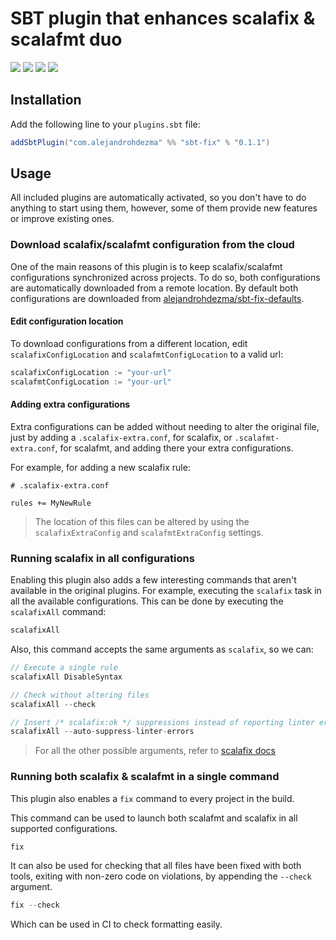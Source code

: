 # SBT plugin that enhances scalafix & scalafmt duo

[![][travis-badge]][travis] [![][maven-badge]][maven] [![][steward-badge]][steward] [![][mergify-badge]][mergify]

## Installation

Add the following line to your `plugins.sbt` file:

```sbt
addSbtPlugin("com.alejandrohdezma" %% "sbt-fix" % "0.1.1")
```

## Usage

All included plugins are automatically activated, so you don't have to do anything to start using them, however, some of them provide new features or improve existing ones.

### Download scalafix/scalafmt configuration from the cloud

One of the main reasons of this plugin is to keep scalafix/scalafmt configurations synchronized across projects. To do so, both configurations are automatically downloaded from a remote location. By default both configurations are downloaded from [alejandrohdezma/sbt-fix-defaults](https://github.com/alejandrohdezma/sbt-fix-defaults).

#### Edit configuration location

To download configurations from a different location, edit `scalafixConfigLocation` and `scalafmtConfigLocation` to a valid url:

```sbt
scalafixConfigLocation := "your-url"
scalafmtConfigLocation := "your-url"
```  

#### Adding extra configurations

Extra configurations can be added without needing to alter the original file, just by adding a `.scalafix-extra.conf`, for scalafix, or `.scalafmt-extra.conf`, for scalafmt, and adding there your extra configurations.

For example, for adding a new scalafix rule:

```hocon
# .scalafix-extra.conf

rules += MyNewRule
```

> The location of this files can be altered by using the `scalafixExtraConfig` and `scalafmtExtraConfig` settings.

### Running scalafix in all configurations

Enabling this plugin also adds a few interesting commands that aren't available in the original plugins. For example, executing the `scalafix` task in all the available configurations. This can be done by executing the `scalafixAll` command:

```sbt
scalafixAll
```

Also, this command accepts the same arguments as `scalafix`, so we can:

```sbt
// Execute a single rule
scalafixAll DisableSyntax

// Check without altering files
scalafixAll --check

// Insert /* scalafix:ok */ suppressions instead of reporting linter errors.
scalafixAll --auto-suppress-linter-errors
```

> For all the other possible arguments, refer to [scalafix docs](https://scalacenter.github.io/scalafix/docs/users/installation.html#help)

### Running both scalafix & scalafmt in a single command

This plugin also enables a `fix` command to every project in the build.

This command can be used to launch both scalafmt and scalafix in all supported configurations.

```sbt
fix
```

It can also be used for checking that all files have been fixed with both tools, exiting with non-zero code on violations, by appending the `--check` argument.

```sbt
fix --check
```

Which can be used in CI to check formatting easily.

[travis]: https://travis-ci.com/alejandrohdezma/sbt-fix
[travis-badge]: https://travis-ci.com/alejandrohdezma/sbt-fix.svg?branch=master

[maven]: https://search.maven.org/search?q=g:%20com.alejandrohdezma%20AND%20a:sbt-fix
[maven-badge]: https://maven-badges.herokuapp.com/maven-central/com.alejandrohdezma/sbt-fix/badge.svg?kill_cache=1

[mergify]: https://mergify.io
[mergify-badge]: https://img.shields.io/endpoint.svg?url=https://gh.mergify.io/badges/alejandrohdezma/sbt-fix&style=flat

[steward]: https://scala-steward.org
[steward-badge]: https://img.shields.io/badge/Scala_Steward-helping-brightgreen.svg?style=flat&logo=data:image/png;base64,iVBORw0KGgoAAAANSUhEUgAAAA4AAAAQCAMAAAARSr4IAAAAVFBMVEUAAACHjojlOy5NWlrKzcYRKjGFjIbp293YycuLa3pYY2LSqql4f3pCUFTgSjNodYRmcXUsPD/NTTbjRS+2jomhgnzNc223cGvZS0HaSD0XLjbaSjElhIr+AAAAAXRSTlMAQObYZgAAAHlJREFUCNdNyosOwyAIhWHAQS1Vt7a77/3fcxxdmv0xwmckutAR1nkm4ggbyEcg/wWmlGLDAA3oL50xi6fk5ffZ3E2E3QfZDCcCN2YtbEWZt+Drc6u6rlqv7Uk0LdKqqr5rk2UCRXOk0vmQKGfc94nOJyQjouF9H/wCc9gECEYfONoAAAAASUVORK5CYII=